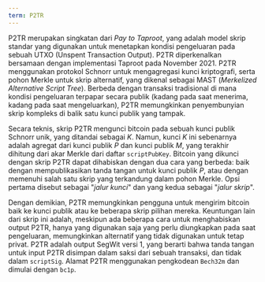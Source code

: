```yaml
---
term: P2TR
---
```


P2TR merupakan singkatan dari *Pay to Taproot*, yang adalah model skrip standar yang digunakan untuk menetapkan kondisi pengeluaran pada sebuah UTXO (Unspent Transaction Output). P2TR diperkenalkan bersamaan dengan implementasi Taproot pada November 2021. P2TR menggunakan protokol Schnorr untuk mengagregasi kunci kriptografi, serta pohon Merkle untuk skrip alternatif, yang dikenal sebagai MAST (*Merkelized Alternative Script Tree*). Berbeda dengan transaksi tradisional di mana kondisi pengeluaran terpapar secara publik (kadang pada saat menerima, kadang pada saat mengeluarkan), P2TR memungkinkan penyembunyian skrip kompleks di balik satu kunci publik yang tampak.

Secara teknis, skrip P2TR mengunci bitcoin pada sebuah kunci publik Schnorr unik, yang ditandai sebagai $K$. Namun, kunci $K$ ini sebenarnya adalah agregat dari kunci publik $P$ dan kunci publik $M$, yang terakhir dihitung dari akar Merkle dari daftar `scriptPubKey`. Bitcoin yang dikunci dengan skrip P2TR dapat dihabiskan dengan dua cara yang berbeda: baik dengan mempublikasikan tanda tangan untuk kunci publik $P$, atau dengan memenuhi salah satu skrip yang terkandung dalam pohon Merkle. Opsi pertama disebut sebagai "*jalur kunci*" dan yang kedua sebagai "*jalur skrip*".

Dengan demikian, P2TR memungkinkan pengguna untuk mengirim bitcoin baik ke kunci publik atau ke beberapa skrip pilihan mereka. Keuntungan lain dari skrip ini adalah, meskipun ada beberapa cara untuk menghabiskan output P2TR, hanya yang digunakan saja yang perlu diungkapkan pada saat pengeluaran, memungkinkan alternatif yang tidak digunakan untuk tetap privat. P2TR adalah output SegWit versi 1, yang berarti bahwa tanda tangan untuk input P2TR disimpan dalam saksi dari sebuah transaksi, dan tidak dalam `scriptSig`. Alamat P2TR menggunakan pengkodean `Bech32m` dan dimulai dengan `bc1p`.